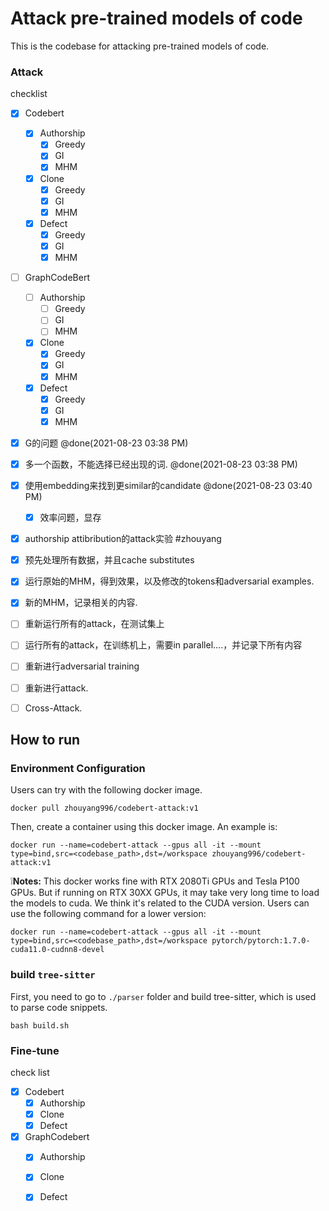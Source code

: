 # Attack pre-trained models of code

This is the codebase for attacking pre-trained models of code.

### Attack

checklist

- [x] Codebert
    - [x] Authorship
        - [x] Greedy
        - [x] GI
        - [x] MHM
    - [x] Clone
        - [x] Greedy
        - [x] GI
        - [x] MHM
    - [x] Defect 
        - [x] Greedy
        - [x] GI
        - [x] MHM
- [ ] GraphCodeBert
    - [ ] Authorship
        - [ ] Greedy
        - [ ] GI
        - [ ] MHM
    - [x] Clone
        - [x] Greedy
        - [x] GI
        - [x] MHM
    - [x] Defect 
        - [x] Greedy
        - [x] GI
        - [x] MHM

- [x] G的问题 @done(2021-08-23 03:38 PM)
- [x] 多一个函数，不能选择已经出现的词. @done(2021-08-23 03:38 PM)
- [x] 使用embedding来找到更similar的candidate @done(2021-08-23 03:40 PM)
	- [x] 效率问题，显存
- [x] authorship attibribution的attack实验 #zhouyang
- [x] 预先处理所有数据，并且cache substitutes
- [x] 运行原始的MHM，得到效果，以及修改的tokens和adversarial examples.
- [x] 新的MHM，记录相关的内容.
- [ ] 重新运行所有的attack，在测试集上
- [ ] 运行所有的attack，在训练机上，需要in parallel....，并记录下所有内容
- [ ] 重新进行adversarial training
- [ ] 重新进行attack.
- [ ] Cross-Attack.


## How to run

### Environment Configuration

Users can try with the following docker image.

```
docker pull zhouyang996/codebert-attack:v1
```

Then, create a container using this docker image. An example is:

```
docker run --name=codebert-attack --gpus all -it --mount type=bind,src=<codebase_path>,dst=/workspace zhouyang996/codebert-attack:v1
```

❕**Notes:** This docker works fine with RTX 2080Ti GPUs and Tesla P100 GPUs. But if running on RTX 30XX GPUs, it may take very long time to load the models to cuda. We think it's related to the CUDA version. Users can use the following command for a lower version:

```
docker run --name=codebert-attack --gpus all -it --mount type=bind,src=<codebase_path>,dst=/workspace pytorch/pytorch:1.7.0-cuda11.0-cudnn8-devel
```

### build `tree-sitter`
First, you need to go to `./parser` folder and build tree-sitter, which is used to parse code snippets.

```
bash build.sh
```

### Fine-tune

check list

- [x] Codebert
    - [x] Authorship
    - [x] Clone
    - [x] Defect 
- [x] GraphCodebert
    - [x] Authorship
    - [x] Clone
    - [x] Defect 

